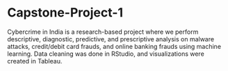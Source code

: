 # Capstone-Project-1
Cybercrime in India is a research-based project where we perform descriptive, diagnostic, predictive, and prescriptive analysis on malware attacks, credit/debit card frauds, and online banking frauds using machine learning. Data cleaning was done in RStudio, and visualizations were created in Tableau.

